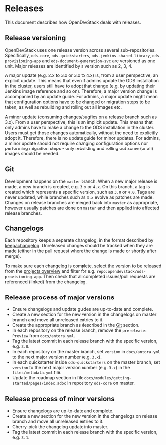 # Releases

This document describes how OpenDevStack deals with releases.

## Release versioning

OpenDevStack uses one release version across several sub-repositories.
Specifically, `ods-core`, `ods-quickstarters`,
`ods-jenkins-shared-library`, `ods-provisioning-app` and
`ods-document-generation-svc` are versioned as one unit. Major releases are 
identified by a version such as 2, 3, 4.

A major update (e.g. 2.x to 3.x or 3.x to 4.x) is, from a user perspective, an explicit update. This means that even if admins update the ODS installation in the cluster, users still have to adopt that change (e.g. by updating their Jenkins image reference and so on). Therefore, a major version change is accompanied by an update guide. For admins, a major update might mean that configuration options have to be changed or migration steps to be taken, as well as rebuilding and rolling out all images etc.

A minor update (consuming changes/bugfixs on a release branch such as 3.x). From a user perspective, this is an implicit update. This means that only admins have to make a change to the ODS installation in the cluster. Users must get those changes automatically, without the need to explicitly adopt it. Therefore, there is no update guide for minor updates. For admins, a minor update should not require changing configuration options nor performing migration steps - only rebuilding and rolling out some (or all) images should be needed.

## Git

Development happens on the `master` branch. When a new major release is
made, a new branch is created, e.g. `3.x` or `4.x`. On this branch, a tag is
created which represents a specific version, such as `3.0` or
`4.0`. Tags are never updated, while branches such as `3.x` evolve as
patches are made. Changes on release branches are merged back into `master` as
appropriate, however usually patches are done on `master` and then applied into affected
release branches.

## Changelogs

Each repository keeps a separate changelog, in the format described by
[keepachangelog](https://keepachangelog.com/en/1.0.0/). Unreleased changes should be
tracked when they are made (either in the pull request where the change is made
or shortly after merge).

To make sure each changelog is complete, select the version to be released from the [projects overview](https://github.com/orgs/opendevstack/projects/) and filter for e.g. `repo:opendevstack/ods-provisioning-app`.
Then check that all completed issues/pull requests are referenced (linked) from the changelog.

## Release process of major versions

* Ensure changelogs and update guides are up-to-date and complete.
* Create a new section for the new version in the changelogs on master branch and move all unreleased entries to it.
* Create the appropriate branch as described in the [Git](#git) section.
* In each repository on the release branch, remove the `prerelease: Preview` from `docs/antora.yml`.
* Tag the latest commit in each release branch with the specific version, e.g. `3.0`.
* In each repository on the master branch, set `version` in `docs/antora.yml` to the next major version number (e.g. `3.x`).
* In each quickstarter inside `ods-quickstarters` on the master branch, set `version` to the next major version number (e.g. `3.x`) in the `files/metadata.yml` file.
* Update the roadmap section in file `docs/modules/getting-started/pages/index.adoc` in repository `ods-core` on master.

## Release process of minor versions

* Ensure changelogs are up-to-date and complete.
* Create a new section for the new version in the changelogs on release branch and move all unreleased entries to it.
* Cherry-pick the changelog update into master.
* Tag the latest commit in each release branch with the specific version, e.g.
  `3.1`.
